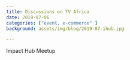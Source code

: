 ```yaml
---
title: Discussions on TV Africa
date: 2019-07-06
categories: ["event, e-commerce" ]
background: assets/img/blog/2019-07-ihub.jpg

---
```



Impact Hub Meetup


